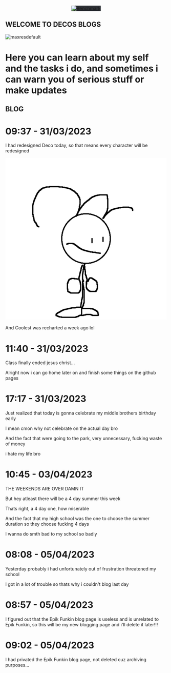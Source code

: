 <p align="center">
  <img src="https://user-images.githubusercontent.com/95529667/230091922-34ff2431-d361-470b-863f-5232ddc1b31d.jpg" alt="Benchmark" width="600" style="background-color:#2e3136">
</p>

## WELCOME TO DECOS BLOGS

![maxresdefault](https://user-images.githubusercontent.com/95529667/230091922-34ff2431-d361-470b-863f-5232ddc1b31d.jpg)

# Here you can learn about my self and the tasks i do, and sometimes i can warn you of serious stuff or make updates

## BLOG

# 09:37 - 31/03/2023

I had redesigned Deco today, so that means every character will be redesigned

![New Piskel (36)](https://github.com/deco1212/Decos-Blogs/blob/main/images/New%20Piskel%20(36).gif)

And Coolest was recharted a week ago lol

# 11:40 - 31/03/2023

Class finally ended jesus christ...

Alright now i can go home later on and finish some things on the github pages

# 17:17 - 31/03/2023

Just realized that today is gonna celebrate my middle brothers birthday early

I mean cmon why not celebrate on the actual day bro

And the fact that were going to the park, very unnecessary, fucking waste of money

i hate my life bro

# 10:45 - 03/04/2023

THE WEEKENDS ARE OVER DAMN IT

But hey atleast there will be a 4 day summer this week

Thats right, a 4 day one, how miserable

And the fact that my high school was the one to choose the summer duration so they choose fucking 4 days

I wanna do smth bad to my school so badly

# 08:08 - 05/04/2023

Yesterday probably i had unfortunately out of frustration threatened my school

I got in a lot of trouble so thats why i couldn't blog last day

# 08:57 - 05/04/2023

I figured out that the Epik Funkin blog page is useless and is unrelated to Epik Funkin, so this
will be my new blogging page and i'll delete it later!!!

# 09:02 - 05/04/2023

I had privated the Epik Funkin blog page, not deleted cuz archiving purposes...
